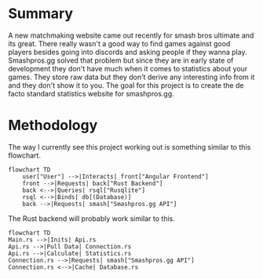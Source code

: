 # Summary
A new matchmaking website came out recently for smash bros ultimate and its great. There really wasn't a good way to find games against good players besides going into discords and asking people if they wanna play. Smashpros.gg solved that problem but since they are in early state of development they don't have much when it comes to statistics about your games. They store raw data but they don't derive any interesting info from it and they don't show it to you. The goal for this project is to create the de facto standard statistics website for smashpros.gg.

# Methodology
The way I currently see this project working out is something similar to this flowchart.
```mermaid
flowchart TD
	user["User"] -->|Interacts| front["Angular Frontend"]
    front -->|Requests| back["Rust Backend"]
    back <-->|Queries| rsql["Rusqlite"]
    rsql <-->|Binds| db[(Database)]
    back -->|Requests| smash["Smashpros.gg API"]
```
The Rust backend will probably work similar to this.
```mermaid
flowchart TD
Main.rs -->|Inits| Api.rs
Api.rs -->|Pull Data| Connection.rs
Api.rs -->|Calculate| Statistics.rs
Connection.rs -->|Requests| smash["Smashpros.gg API"]
Connection.rs <-->|Cache| Database.rs
```
